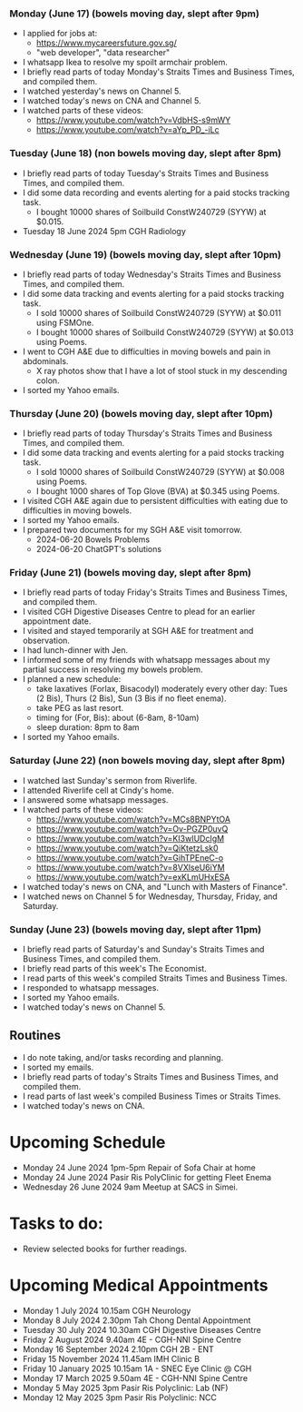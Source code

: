 ### Monday (June 17) (bowels moving day, slept after 9pm)
- I applied for jobs at:
    - https://www.mycareersfuture.gov.sg/
    - "web developer", "data researcher"
- I whatsapp Ikea to resolve my spoilt armchair problem.
- I briefly read parts of today Monday's Straits Times and Business Times, and compiled them.
- I watched yesterday's news on Channel 5.
- I watched today's news on CNA and Channel 5.
- I watched parts of these videos:
    - https://www.youtube.com/watch?v=VdbHS-s9mWY
    - https://www.youtube.com/watch?v=aYp_PD_-iLc

### Tuesday (June 18) (non bowels moving day, slept after 8pm)
- I briefly read parts of today Tuesday's Straits Times and Business Times, and compiled them.
- I did some data recording and events alerting for a paid stocks tracking task.
    - I bought 10000 shares of Soilbuild ConstW240729 (SYYW) at $0.015.
- Tuesday 18 June 2024 5pm CGH Radiology

### Wednesday (June 19) (bowels moving day, slept after 10pm)
- I briefly read parts of today Wednesday's Straits Times and Business Times, and compiled them.
- I did some data tracking and events alerting for a paid stocks tracking task.
    - I sold 10000 shares of Soilbuild ConstW240729 (SYYW) at $0.011 using FSMOne.
    - I bought 10000 shares of Soilbuild ConstW240729 (SYYW) at $0.013 using Poems.
- I went to CGH A&E due to difficulties in moving bowels and pain in abdominals.
    - X ray photos show that I have a lot of stool stuck in my descending colon.
- I sorted my Yahoo emails.

### Thursday (June 20) (bowels moving day, slept after 10pm)
- I briefly read parts of today Thursday's Straits Times and Business Times, and compiled them.
- I did some data tracking and events alerting for a paid stocks tracking task.
    - I sold 10000 shares of Soilbuild ConstW240729 (SYYW) at $0.008 using Poems.
    - I bought 1000 shares of Top Glove (BVA) at $0.345 using Poems.
- I visited CGH A&E again due to persistent difficulties with eating due to difficulties in moving bowels.
- I sorted my Yahoo emails.
- I prepared two documents for my SGH A&E visit tomorrow.
    - 2024-06-20 Bowels Problems
    - 2024-06-20 ChatGPT's solutions

### Friday (June 21) (bowels moving day, slept after 8pm)
- I briefly read parts of today Friday's Straits Times and Business Times, and compiled them.
- I visited CGH Digestive Diseases Centre to plead for an earlier appointment date.
- I visited and stayed temporarily at SGH A&E for treatment and observation.
- I had lunch-dinner with Jen.
- I informed some of my friends with whatsapp messages about my partial success in resolving my bowels problem.
- I planned a new schedule:
    - take laxatives (Forlax, Bisacodyl) moderately every other day: Tues (2 Bis), Thurs (2 Bis), Sun (3 Bis if no fleet enema).
    - take PEG as last resort.
    - timing for (For, Bis): about (6-8am, 8-10am)
    - sleep duration: 8pm to 8am
- I sorted my Yahoo emails.

### Saturday (June 22) (non bowels moving day, slept after 8pm)
- I watched last Sunday's sermon from Riverlife.
- I attended Riverlife cell at Cindy's home.
- I answered some whatsapp messages.
- I watched parts of these videos:
    - https://www.youtube.com/watch?v=MCs8BNPYtOA
    - https://www.youtube.com/watch?v=Ov-PGZP0uvQ
    - https://www.youtube.com/watch?v=KI3wIUDcIgM
    - https://www.youtube.com/watch?v=QiKtetzLsk0
    - https://www.youtube.com/watch?v=GihTPEneC-o
    - https://www.youtube.com/watch?v=8VXlseU6iYM
    - https://www.youtube.com/watch?v=exKLmUHxESA
- I watched today's news on CNA, and "Lunch with Masters of Finance". 
- I watched news on Channel 5 for Wednesday, Thursday, Friday, and Saturday.

### Sunday (June 23) (bowels moving day, slept after 11pm)
- I briefly read parts of Saturday's and Sunday's Straits Times and Business Times, and compiled them.
- I briefly read parts of this week's The Economist.
- I read parts of this week's compiled Straits Times and Business Times.
- I responded to whatsapp messages.
- I sorted my Yahoo emails.
- I watched today's news on Channel 5.



## Routines
- I do note taking, and/or tasks recording and planning.
- I sorted my emails.
- I briefly read parts of today's Straits Times and Business Times, and compiled them.
- I read parts of last week's compiled Business Times or Straits Times.
- I watched today's news on CNA.

# Upcoming Schedule
- Monday 24 June 2024 1pm-5pm Repair of Sofa Chair at home
- Monday 24 June 2024 Pasir Ris PolyClinic for getting Fleet Enema
- Wednesday 26 June 2024 9am Meetup at SACS in Simei.

# Tasks to do:
- Review selected books for further readings.

# Upcoming Medical Appointments
- Monday 1 July 2024 10.15am CGH Neurology
- Monday 8 July 2024 2.30pm Tah Chong Dental Appointment
- Tuesday 30 July 2024 10.30am CGH Digestive Diseases Centre
- Friday 2 August 2024 9.40am 4E - CGH-NNI Spine Centre
- Monday 16 September 2024 2.10pm CGH 2B - ENT
- Friday 15 November 2024 11.45am IMH Clinic B
- Friday 10 January 2025 10.15am 1A - SNEC Eye Clinic @ CGH
- Monday 17 March 2025 9.50am 4E - CGH-NNI Spine Centre
- Monday 5 May 2025 3pm Pasir Ris Polyclinic: Lab (NF)
- Monday 12 May 2025 3pm Pasir Ris Polyclinic: NCC
